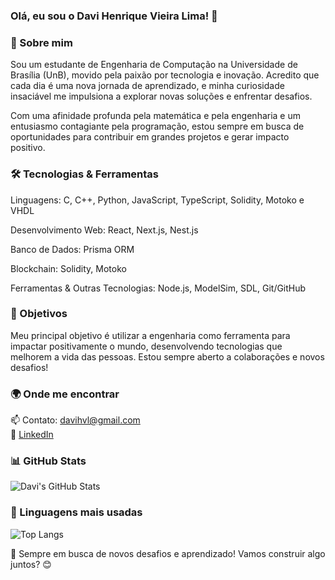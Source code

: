 ### Olá, eu sou o Davi Henrique Vieira Lima! 👋

### 🚀 Sobre mim
Sou um estudante de Engenharia de Computação na Universidade de Brasília (UnB), movido pela paixão por tecnologia e inovação. Acredito que cada dia é uma nova jornada de aprendizado, e minha curiosidade insaciável me impulsiona a explorar novas soluções e enfrentar desafios.

Com uma afinidade profunda pela matemática e pela engenharia e um entusiasmo contagiante pela programação, estou sempre em busca de oportunidades para contribuir em grandes projetos e gerar impacto positivo.

### 🛠️ Tecnologias & Ferramentas
Linguagens: C, C++, Python, JavaScript, TypeScript, Solidity, Motoko e VHDL

Desenvolvimento Web: React, Next.js, Nest.js

Banco de Dados: Prisma ORM

Blockchain: Solidity, Motoko

Ferramentas & Outras Tecnologias: Node.js, ModelSim, SDL, Git/GitHub

### 🎯 Objetivos
Meu principal objetivo é utilizar a engenharia como ferramenta para impactar positivamente o mundo, desenvolvendo tecnologias que melhorem a vida das pessoas. Estou sempre aberto a colaborações e novos desafios!

### 🌍 Onde me encontrar

📫 Contato: [davihvl@gmail.com](davihvl@gmail.com)  
🔗 [LinkedIn](www.linkedin.com/in/davihvl)  

### 📊 GitHub Stats
![Davi's GitHub Stats](https://github-readme-stats.vercel.app/api?username=DaviHVL&show_icons=true&theme=radical)

### 🚀 Linguagens mais usadas
![Top Langs](https://github-readme-stats.vercel.app/api/top-langs/?username=DaviHVL&layout=compact&theme=radical)

🚀 Sempre em busca de novos desafios e aprendizado! Vamos construir algo juntos? 😊

